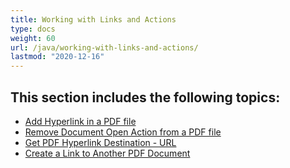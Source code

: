 ```yaml
---
title: Working with Links and Actions
type: docs
weight: 60
url: /java/working-with-links-and-actions/
lastmod: "2020-12-16"
---
```


## **This section includes the following topics**: 

- [Add Hyperlink in a PDF file](/pdf/java/add-hyperlink-in-a-pdf-file/)
- [Remove Document Open Action from a PDF file](/pdf/java/remove-document-open-action-from-a-pdf-file/)
- [Get PDF Hyperlink Destination - URL](/pdf/java/get-pdf-hyperlink-destination-url/)
- [Create a Link to Another PDF Document](/pdf/java/create-a-link-to-another-pdf-document/)

